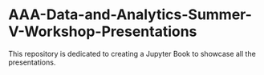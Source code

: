 # AAA-Data-and-Analytics-Summer-V-Workshop-Presentations

This repository is dedicated to creating a Jupyter Book to showcase all the presentations.
